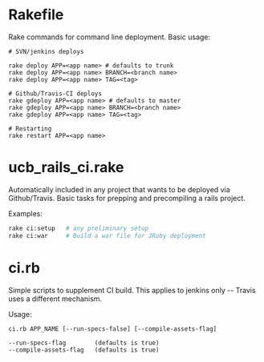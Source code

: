 Rakefile
========

Rake commands for command line deployment.  Basic usage:

``` 
# SVN/jenkins deploys

rake deploy APP=<app name> # defaults to trunk
rake deploy APP=<app name> BRANCH=<branch name>
rake deploy APP=<app name> TAG=<tag>

# Github/Travis-CI deploys
rake gdeploy APP=<app name> # defaults to master
rake gdeploy APP=<app name> BRANCH=<branch name>
rake gdeploy APP=<app name> TAG=<tag>

# Restarting
rake restart APP=<app name>
```

ucb\_rails\_ci.rake
=======

Automatically included in any project that wants to be deployed via
Github/Travis.  Basic tasks for prepping and precompiling a rails project.

Examples:

```bash
rake ci:setup   # any preliminary setup
rake ci:war     # Build a war file for JRuby deployment
```

ci.rb
=====

Simple scripts to supplement CI build.  This applies to jenkins only -- Travis
uses a different mechanism.

Usage:

```
ci.rb APP_NAME [--run-specs-false] [--compile-assets-flag]

--run-specs-flag        (defaults is true)
--compile-assets-flag   (defaults is true)
```

